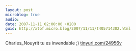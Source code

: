 ```yaml
---
layout: post
microblog: true
audio: 
date: 2007-11-11 02:00:00 +0200
guid: http://xtof.micro.blog/2007/11/11/t405714302.html
---
```

Charles_Nouyrit tu es invendable ;)  [tinyurl.com/24956v](http://tinyurl.com/24956v)
